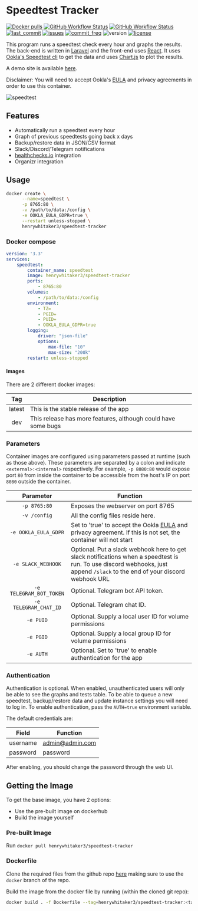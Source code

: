 # Speedtest Tracker

[![Docker pulls](https://img.shields.io/docker/pulls/henrywhitaker3/speedtest-tracker?style=flat-square)](https://hub.docker.com/r/henrywhitaker3/speedtest-tracker) [![GitHub Workflow Status](https://img.shields.io/github/workflow/status/henrywhitaker3/Speedtest-Tracker/Stable?label=master&logo=github&style=flat-square)](https://github.com/henrywhitaker3/Speedtest-Tracker/actions) [![GitHub Workflow Status](https://img.shields.io/github/workflow/status/henrywhitaker3/Speedtest-Tracker/Dev?label=dev&logo=github&style=flat-square)](https://github.com/henrywhitaker3/Speedtest-Tracker/actions) [![last_commit](https://img.shields.io/github/last-commit/henrywhitaker3/Speedtest-Tracker?style=flat-square)](https://github.com/henrywhitaker3/Speedtest-Tracker/commits) [![issues](https://img.shields.io/github/issues/henrywhitaker3/Speedtest-Tracker?style=flat-square)](https://github.com/henrywhitaker3/Speedtest-Tracker/issues) [![commit_freq](https://img.shields.io/github/commit-activity/m/henrywhitaker3/Speedtest-Tracker?style=flat-square)](https://github.com/henrywhitaker3/Speedtest-Tracker/commits) ![version](https://img.shields.io/badge/version-v1.10.1-success?style=flat-square) [![license](https://img.shields.io/github/license/henrywhitaker3/Speedtest-Tracker?style=flat-square)](https://github.com/henrywhitaker3/Speedtest-Tracker/blob/master/LICENSE)

This program runs a speedtest check every hour and graphs the results. The back-end is written in [Laravel](https://laravel.com/) and the front-end uses [React](https://reactjs.org/). It uses [Ookla's Speedtest cli](https://www.speedtest.net/apps/cli) to get the data and uses [Chart.js](https://www.chartjs.org/) to plot the results.

A demo site is available [here](https://speedtest.henrywhitaker.com).

Disclaimer: You will need to accept Ookla's [EULA](https://www.speedtest.net/about/eula) and privacy agreements in order to use this container.

![speedtest](https://user-images.githubusercontent.com/36062479/78822484-a82b8300-79ca-11ea-8525-fdeae496a0bd.gif)

## Features

- Automatically run a speedtest every hour
- Graph of previous speedtests going back x days
- Backup/restore data in JSON/CSV format
- Slack/Discord/Telegram notifications
- [healthchecks.io](https://healthchecks.io) integration
- Organizr integration

## Usage

```bash
docker create \
      --name=speedtest \
      -p 8765:80 \
      -v /path/to/data:/config \
      -e OOKLA_EULA_GDPR=true \
      --restart unless-stopped \
      henrywhitaker3/speedtest-tracker
```

### Docker compose

```yml
version: '3.3'
services:
    speedtest:
        container_name: speedtest
        image: henrywhitaker3/speedtest-tracker
        ports:
            - 8765:80
        volumes:
            - /path/to/data:/config
        environment:
            - TZ=
            - PGID=
            - PUID=
            - OOKLA_EULA_GDPR=true
        logging:
            driver: "json-file"
            options:
                max-file: "10"
                max-size: "200k"
        restart: unless-stopped
```

#### Images

There are 2 different docker images:

| Tag | Description |
| :----: | --- |
| latest | This is the stable release of the app |
| dev | This release has more features, although could have some bugs |

### Parameters

Container images are configured using parameters passed at runtime (such as those above). These parameters are separated by a colon and indicate `<external>:<internal>` respectively. For example, `-p 8080:80` would expose port `80` from inside the container to be accessible from the host's IP on port `8080` outside the container.

|     Parameter             |   Function    |
|     :----:                |   --- |
|     `-p 8765:80`          |   Exposes the webserver on port 8765  |
|     `-v /config`          |   All the config files reside here.   |
|     `-e OOKLA_EULA_GDPR`  |   Set to 'true' to accept the Ookla [EULA](https://www.speedtest.net/about/eula) and privacy agreement. If this is not set, the container will not start   |
|     `-e SLACK_WEBHOOK`    |   Optional. Put a slack webhook here to get slack notifications when a speedtest is run. To use discord webhooks, just append `/slack` to the end of your discord webhook URL   |
|     `-e TELEGRAM_BOT_TOKEN`    |   Optional. Telegram bot API token.   |
|     `-e TELEGRAM_CHAT_ID`    |   Optional. Telegram chat ID.   |
|     `-e PUID`             |   Optional. Supply a local user ID for volume permissions   |
|     `-e PGID`             |   Optional. Supply a local group ID for volume permissions  |
|     `-e AUTH`             |   Optional. Set to 'true' to enable authentication for the app |

### Authentication

Authentication is optional. When enabled, unauthenticated users will only be able to see the graphs and tests table. To be able to queue a new speedtest, backup/restore data and update instance settings you will need to log in. To enable authentication, pass the `AUTH=true` environment variable.

The default credentials are:

|   Field       |   Function        |
|   ---         |   ---             |
|   username    |   admin@admin.com |
|   password    |   password        |
    
After enabling, you should change the password through the web UI.

## Getting the Image

To get the base image, you have 2 options:

- Use the pre-built image on dockerhub
- Build the image yourself

### Pre-built Image

Run `docker pull henrywhitaker3/speedtest-tracker`

### Dockerfile

Clone the required files from the github repo [here](https://github.com/henrywhitaker3/Speedtest-Tracker/tree/docker) making sure to use the `docker` branch of the repo.

Build the image from the docker file by running (within the cloned git repo):

```bash
docker build . -f Dockerfile --tag=henrywhitaker3/speedtest-tracker:<tag>
```
